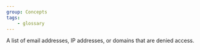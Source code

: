 ```yaml
---
group: Concepts
tags:
    - glossary
---
```

A list of email addresses, IP addresses, or domains that are denied access.